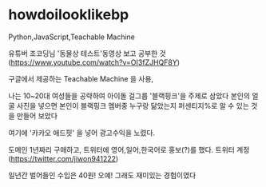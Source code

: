 # howdoilooklikebp
Python,JavaScript,Teachable Machine

유튜버 조코딩님 '동물상 테스트'동영상 보고 공부한 것 (https://www.youtube.com/watch?v=OI3fZJHQF8Y)

구글에서 제공하는 Teachable Machine 을 사용,

나는 10~20대 여성들을 공략하여 아이돌 걸그룹 '블랙핑크'을 주제로 삼았다
본인의 얼굴 사진을 넣으면 본인이 블랙핑크 멤버중 누구랑 닮았는지 퍼센티지%로 알 수 있는 것을 만들어 보았다

여기에 '카카오 애드핏' 을 넣어 광고수익을 노렸다.

도메인 1년짜리 구매하고,
트위터에 영어,일어,한국어로 홍보(?)를 했다.
트위터 계정(https://twitter.com/jiwon941222)

일년간 벌어들인 수입은 40원! 오예!
그래도 재미있는 경험이였다
